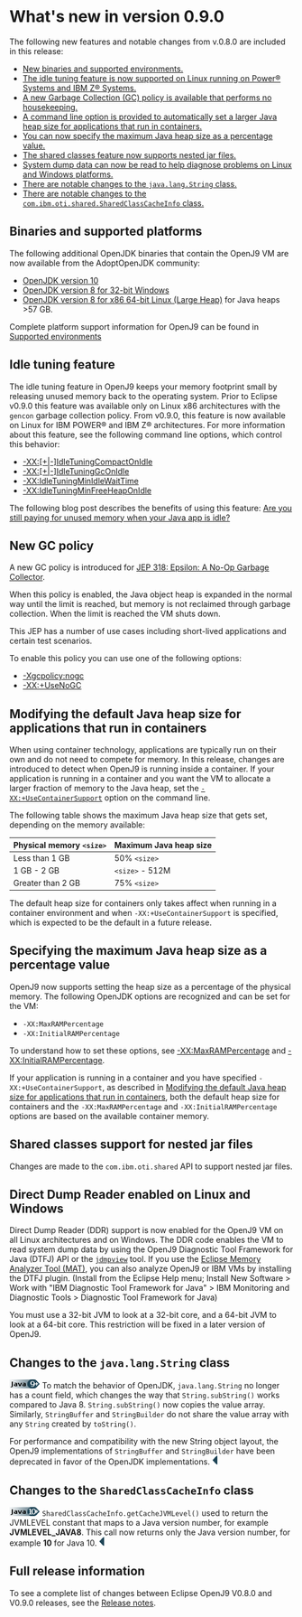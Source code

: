 <!--
* Copyright (c) 2017, 2018 IBM Corp. and others
*
* This program and the accompanying materials are made
* available under the terms of the Eclipse Public License 2.0
* which accompanies this distribution and is available at
* https://www.eclipse.org/legal/epl-2.0/ or the Apache
* License, Version 2.0 which accompanies this distribution and
* is available at https://www.apache.org/licenses/LICENSE-2.0.
*
* This Source Code may also be made available under the
* following Secondary Licenses when the conditions for such
* availability set forth in the Eclipse Public License, v. 2.0
* are satisfied: GNU General Public License, version 2 with
* the GNU Classpath Exception [1] and GNU General Public
* License, version 2 with the OpenJDK Assembly Exception [2].
*
* [1] https://www.gnu.org/software/classpath/license.html
* [2] http://openjdk.java.net/legal/assembly-exception.html
*
* SPDX-License-Identifier: EPL-2.0 OR Apache-2.0 OR GPL-2.0 WITH
* Classpath-exception-2.0 OR LicenseRef-GPL-2.0 WITH Assembly-exception
-->


# What's new in version 0.9.0

The following new features and notable changes from v.0.8.0 are included in this release:

- [New binaries and supported environments.](#binaries-and-supported-platforms)
- [The idle tuning feature is now supported on Linux running on Power&reg; Systems and IBM Z&reg; Systems.](#idle-tuning-feature)
- [A new Garbage Collection (GC) policy is available that performs no housekeeping.](#new-gc-policy)
- [A command line option is provided to automatically set a larger Java heap size for applications that run in containers.](#modifying-the-default-java-heap-size-for-applications-that-run-in-containers)
- [You can now specify the maximum Java heap size as a percentage value.](#specifying-the-maximum-java-heap-size-as-a-percentage-value)
- [The shared classes feature now supports nested jar files.](#shared-classes-support-for-nested-jar-files)
- [System dump data can now be read to help diagnose problems on Linux and Windows platforms.](Direct-Dump-Reader-enabled-on-linux)
- [There are notable changes to the `java.lang.String` class.](#changes-to-the-javalangstring-class)
- [There are notable changes to the `com.ibm.oti.shared.SharedClassCacheInfo` class.](#changes-to-the-SharedClassCacheInfo-class)

## Binaries and supported platforms

The following additional OpenJDK binaries that contain the OpenJ9 VM are now available from the AdoptOpenJDK community:

- [OpenJDK version 10](https://adoptopenjdk.net/?variant=openjdk10-openj9)
- [OpenJDK version 8 for 32-bit Windows](https://adoptopenjdk.net/releases.html?variant=openjdk8-openj9#x32_win)
- [OpenJDK version 8 for x86 64-bit Linux (Large Heap)](https://adoptopenjdk.net/nightly.html?variant=openjdk8-openj9) for Java heaps >57 GB.

Complete platform support information for OpenJ9 can be found in [Supported environments](#openj9_support.md)

## Idle tuning feature

The idle tuning feature in OpenJ9 keeps your memory footprint small by releasing unused memory back to the
operating system. Prior to Eclipse v0.9.0 this feature was available only on Linux x86 architectures with the
`gencon` garbage collection policy. From v0.9.0, this feature is now available on Linux for IBM POWER&reg; and IBM Z&reg; architectures.
For more information about this feature, see the following command line options, which control this
behavior:

- [-XX:\[+|-\]IdleTuningCompactOnIdle](xxidletuningcompactonidle.md)
- [-XX:\[+|-\]IdleTuningGcOnIdle](xxidletuninggconidle.md)
- [-XX:IdleTuningMinIdleWaitTime](xxidletuningminidlewaittime.md)
- [-XX:IdleTuningMinFreeHeapOnIdle](xxidletuningminfreeheaponidle.md)

The following blog post describes the benefits of using this feature: [Are you still paying for unused memory when your Java app is idle?](https://developer.ibm.com/javasdk/2017/09/25/still-paying-unused-memory-java-app-idle/)


## New GC policy

A new GC policy is introduced for [JEP 318: Epsilon: A No-Op Garbage Collector](http://openjdk.java.net/jeps/318).

When this policy is enabled, the Java object heap is expanded in the normal way until the limit is
reached, but memory is not reclaimed through garbage collection. When the limit is reached the VM shuts down.

This JEP has a number of use cases including short-lived applications and certain test scenarios.

To enable this policy you can use one of the following options:

- [-Xgcpolicy:nogc](xgcpolicy.md)
- [-XX:+UseNoGC](xxusenogc.md)

## Modifying the default Java heap size for applications that run in containers

When using container technology, applications are typically run on their own and do not need to compete for memory. In this release, changes
are introduced to detect when OpenJ9 is running inside a container. If your application is running in a container and
you want the VM to allocate a larger fraction of memory to the Java heap, set the [`-XX:+UseContainerSupport`](xxusecontainersupport.md) option on the command line.

The following table shows the maximum Java heap size that gets set, depending on the memory available:


| Physical memory `<size>`   | Maximum Java heap size          |
|----------------------------|---------------------------------|
| Less than 1 GB             | 50% `<size>`                    |
| 1 GB - 2 GB                | `<size>` - 512M                 |
| Greater than 2 GB          | 75% `<size>`                    |

The default heap size for containers only takes affect when running in a container environment and when `-XX:+UseContainerSupport` is specified,
which is expected to be the default in a future release.

## Specifying the maximum Java heap size as a percentage value

OpenJ9 now supports setting the heap size as a percentage of the physical memory. The following OpenJDK options are recognized and can be
set for the VM:

- `-XX:MaxRAMPercentage`
- `-XX:InitialRAMPercentage`

To understand how to set these options, see [-XX:MaxRAMPercentage](xxmaxrampercentage.md) and [-XX:InitialRAMPercentage](xxinitialrampercentage.md).

If your application is running in a container and you have specified `-XX:+UseContainerSupport`, as described in [Modifying the default Java heap size for applications that run in containers](#modifying-the-default-java-heap-size-for-applications-that-run-in-containers), both the default heap size for containers and the `-XX:MaxRAMPercentage` and `-XX:InitialRAMPercentage`
options are based on the available container memory.

## Shared classes support for nested jar files

Changes are made to the `com.ibm.oti.shared` API to support nested jar files.

## Direct Dump Reader enabled on Linux and Windows

Direct Dump Reader (DDR) support is now enabled for the OpenJ9 VM on all Linux architectures and on Windows. The DDR code enables the VM to read system dump data by using the OpenJ9 Diagnostic Tool
Framework for Java (DTFJ) API or the [`jdmpview`](tool_jdmpview.md) tool. If you use the [Eclipse Memory Analyzer Tool (MAT)](https://www.eclipse.org/mat/), you can also analyze OpenJ9 or IBM VMs by installing the DTFJ plugin.
(Install from the Eclipse Help menu; Install New Software > Work with "IBM Diagnostic Tool Framework for Java" > IBM Monitoring and  Diagnostic Tools > Diagnostic Tool Framework for Java)

You must use a 32-bit JVM to look at a 32-bit core, and a 64-bit JVM to look at a 64-bit core. This restriction will be fixed in a later version of OpenJ9.


## Changes to the `java.lang.String` class

![Start of content that applies only to Java 9 and later](cr/java9plus.png) To match the behavior of OpenJDK, `java.lang.String` no longer has a count field, which changes the way that `String.subString()` works compared to Java 8. `String.subString()` now copies the value array. Similarly, `StringBuffer` and `StringBuilder` do not share the value array with any `String` created by `toString()`.

For performance and compatibility with the new String object layout, the OpenJ9 implementations of `StringBuffer` and `StringBuilder` have been deprecated in favor of the OpenJDK implementations.
![End of content that applies only to Java 9 or later](cr/java_close.png)

## Changes to the `SharedClassCacheInfo` class

![Start of content that applies only to Java 10 and later](cr/java10plus.png) `SharedClassCacheInfo.getCacheJVMLevel()` used to return the JVMLEVEL constant that maps to a Java version number, for example **JVMLEVEL_JAVA8**. This call now returns only the Java version number, for example **10** for Java 10.
![End of content that applies only to Java 10 or later](cr/java_close.png)


## Full release information

To see a complete list of changes between Eclipse OpenJ9 V0.8.0 and V0.9.0 releases, see the [Release notes](https://github.com/eclipse/openj9/blob/master/doc/release-notes/0.9/0.9.md).
<!-- ==== END OF TOPIC ==== cmdline_general.md ==== -->
